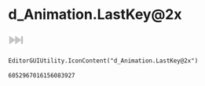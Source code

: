 # d_Animation.LastKey@2x
![](/img/d_Animation.LastKey@2x.png)

``` CSharp
EditorGUIUtility.IconContent("d_Animation.LastKey@2x")
```
```
6052967016156083927
```
